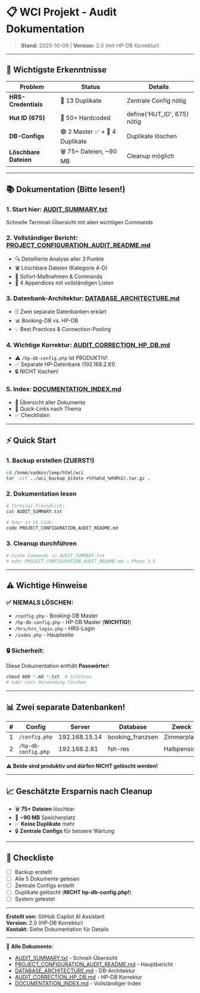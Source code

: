 # 📋 WCI Projekt - Audit Dokumentation

> **Stand:** 2025-10-09 | **Version:** 2.0 (mit HP-DB Korrektur)

---

## 🎯 Wichtigste Erkenntnisse

| Problem | Status | Details |
|---------|--------|---------|
| **HRS-Credentials** | 🔴 13 Duplikate | Zentrale Config nötig |
| **Hut ID (675)** | 🔴 50+ Hardcoded | define('HUT_ID', 675) nötig |
| **DB-Configs** | 🟢 2 Master ✅ + 🔴 4 Duplikate | Duplikate löschen |
| **Löschbare Dateien** | 🗑️ 75+ Dateien, ~90 MB | Cleanup möglich |

---

## 📚 Dokumentation (Bitte lesen!)

### 1. **Start hier:** [AUDIT_SUMMARY.txt](AUDIT_SUMMARY.txt)
   Schnelle Terminal-Übersicht mit allen wichtigen Commands

### 2. **Vollständiger Bericht:** [PROJECT_CONFIGURATION_AUDIT_README.md](PROJECT_CONFIGURATION_AUDIT_README.md)
   - 🔍 Detaillierte Analyse aller 3 Punkte
   - 🗑️ Löschbare Dateien (Kategorie A-D)
   - 🔧 Sofort-Maßnahmen & Commands
   - 📎 4 Appendices mit vollständigen Listen

### 3. **Datenbank-Architektur:** [DATABASE_ARCHITECTURE.md](DATABASE_ARCHITECTURE.md)
   - 🗄️ Zwei separate Datenbanken erklärt
   - 📊 Booking-DB vs. HP-DB
   - 💡 Best Practices & Connection-Pooling

### 4. **Wichtige Korrektur:** [AUDIT_CORRECTION_HP_DB.md](AUDIT_CORRECTION_HP_DB.md)
   - ⚠️ `/hp-db-config.php` ist PRODUKTIV!
   - ✅ Separate HP-Datenbank (192.168.2.81)
   - 🔒 NICHT löschen!

### 5. **Index:** [DOCUMENTATION_INDEX.md](DOCUMENTATION_INDEX.md)
   - 📖 Übersicht aller Dokumente
   - 🔗 Quick-Links nach Thema
   - ✅ Checklisten

---

## ⚡ Quick Start

### 1. Backup erstellen (ZUERST!)
```bash
cd /home/vadmin/lemp/html/wci
tar -czf ../wci_backup_$(date +%Y%m%d_%H%M%S).tar.gz .
```

### 2. Dokumentation lesen
```bash
# Terminal-freundlich:
cat AUDIT_SUMMARY.txt

# Oder in VS Code:
code PROJECT_CONFIGURATION_AUDIT_README.md
```

### 3. Cleanup durchführen
```bash
# Siehe Commands in AUDIT_SUMMARY.txt
# oder PROJECT_CONFIGURATION_AUDIT_README.md → Phase 3-5
```

---

## ⚠️ Wichtige Hinweise

### ✅ NIEMALS LÖSCHEN:
- `/config.php` - Booking-DB Master
- `/hp-db-config.php` - HP-DB Master (**WICHTIG!**)
- `/hrs/hrs_login.php` - HRS-Login
- `/index.php` - Hauptseite

### 🔒 Sicherheit:
Diese Dokumentation enthält **Passwörter**!
```bash
chmod 600 *.md *.txt  # Schützen
# oder nach Verwendung löschen
```

---

## 📊 Zwei separate Datenbanken!

| # | Config | Server | Database | Zweck |
|---|--------|--------|----------|-------|
| 1 | `/config.php` | 192.168.15.14 | booking_franzsen | Zimmerplan |
| 2 | `/hp-db-config.php` | 192.168.2.81 | fsh-res | Halbpension |

⚠️ **Beide sind produktiv und dürfen NICHT gelöscht werden!**

---

## 📈 Geschätzte Ersparnis nach Cleanup

- 🗑️ **75+ Dateien** löschbar
- 💾 **~90 MB** Speicherplatz
- ✅ **Keine Duplikate** mehr
- 🔒 **Zentrale Configs** für bessere Wartung

---

## 🏁 Checkliste

- [ ] Backup erstellt
- [ ] Alle 5 Dokumente gelesen
- [ ] Zentrale Configs erstellt
- [ ] Duplikate gelöscht (**NICHT hp-db-config.php!**)
- [ ] System getestet

---

**Erstellt von:** GitHub Copilot AI Assistant  
**Version:** 2.0 (HP-DB Korrektur)  
**Kontakt:** Siehe Dokumentation für Details

---

🔗 **Alle Dokumente:**
- [AUDIT_SUMMARY.txt](AUDIT_SUMMARY.txt) - Schnell-Übersicht
- [PROJECT_CONFIGURATION_AUDIT_README.md](PROJECT_CONFIGURATION_AUDIT_README.md) - Hauptbericht
- [DATABASE_ARCHITECTURE.md](DATABASE_ARCHITECTURE.md) - DB-Architektur
- [AUDIT_CORRECTION_HP_DB.md](AUDIT_CORRECTION_HP_DB.md) - HP-DB Korrektur
- [DOCUMENTATION_INDEX.md](DOCUMENTATION_INDEX.md) - Vollständiger Index
